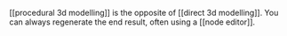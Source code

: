 [[procedural 3d modelling]] is the opposite of [[direct 3d modelling]].
You can always regenerate the end result, often using a [[node editor]].
